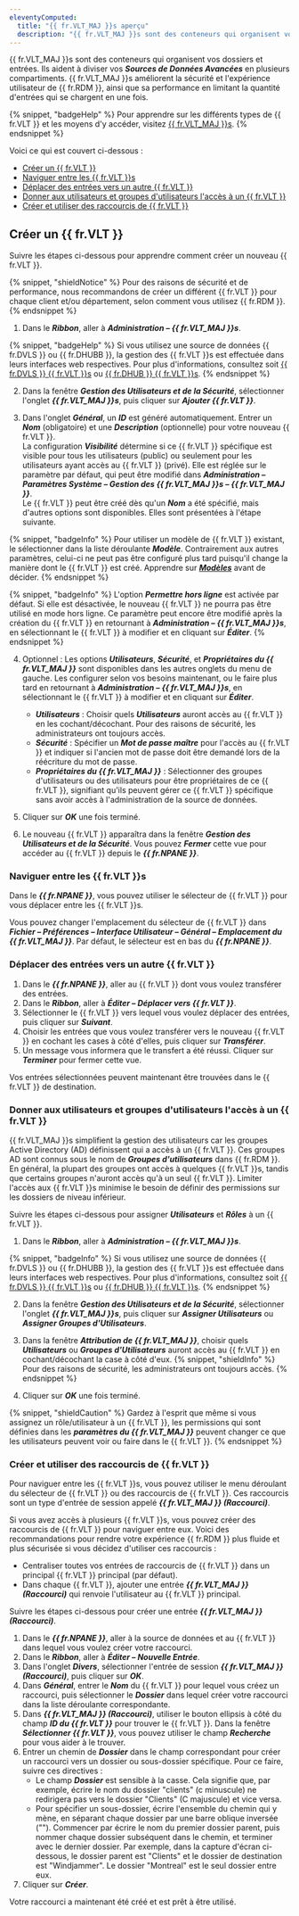 ```yaml
---
eleventyComputed:
  title: "{{ fr.VLT_MAJ }}s aperçu"
  description: "{{ fr.VLT_MAJ }}s sont des conteneurs qui organisent vos dossiers et entrées. Ils aident à diviser vos Sources de Données Avancées en plusieurs compartiments."
---
```

{{ fr.VLT_MAJ }}s sont des conteneurs qui organisent vos dossiers et entrées. Ils aident à diviser vos ***Sources de Données Avancées*** en plusieurs compartiments. {{ fr.VLT_MAJ }}s améliorent la sécurité et l'expérience utilisateur de {{ fr.RDM }}, ainsi que sa performance en limitant la quantité d'entrées qui se chargent en une fois.

{% snippet, "badgeHelp" %}
Pour apprendre sur les différents types de {{ fr.VLT }} et les moyens d'y accéder, visitez [{{ fr.VLT_MAJ }}s](/rdm/mac/commands/view/vault/).
{% endsnippet %}
 
Voici ce qui est couvert ci-dessous :

* [Créer un {{ fr.VLT }}](#create-a-vault)
* [Naviguer entre les {{ fr.VLT }}s](#navigate-between-vaults)
* [Déplacer des entrées vers un autre {{ fr.VLT }}](#move-entries-to-a-different-vault)
* [Donner aux utilisateurs et groupes d'utilisateurs l'accès à un {{ fr.VLT }}](#give-users-and-user-groups-access-to-a-vault)
* [Créer et utiliser des raccourcis de {{ fr.VLT }}](#create-and-use-vault-shortcuts)

## Créer un {{ fr.VLT }}

Suivre les étapes ci-dessous pour apprendre comment créer un nouveau {{ fr.VLT }}.

{% snippet, "shieldNotice" %} 
Pour des raisons de sécurité et de performance, nous recommandons de créer un différent {{ fr.VLT }} pour chaque client et/ou département, selon comment vous utilisez {{ fr.RDM }}. 
{% endsnippet %}
 
1. Dans le ***Ribbon***, aller à ***Administration – {{ fr.VLT_MAJ }}s***.  

{% snippet, "badgeHelp" %} 
Si vous utilisez une source de données {{ fr.DVLS }} ou {{ fr.DHUBB }}, la gestion des {{ fr.VLT }}s est effectuée dans leurs interfaces web respectives. Pour plus d'informations, consultez soit [{{ fr.DVLS }} {{ fr.VLT }}s](/server/web-interface/administration/security-management/vaults/) ou [{{ fr.DHUB }} {{ fr.VLT }}s](/hub/web-interface/administration/management/vaults/). 
{% endsnippet %}
 
2. Dans la fenêtre ***Gestion des Utilisateurs et de la Sécurité***, sélectionner l'onglet ***{{ fr.VLT_MAJ }}s***, puis cliquer sur ***Ajouter {{ fr.VLT }}***.  

1. Dans l'onglet ***Général***, un ***ID*** est généré automatiquement. Entrer un ***Nom*** (obligatoire) et une ***Description*** (optionnelle) pour votre nouveau {{ fr.VLT }}.  
La configuration ***Visibilité*** détermine si ce {{ fr.VLT }} spécifique est visible pour tous les utilisateurs (public) ou seulement pour les utilisateurs ayant accès au {{ fr.VLT }} (privé). Elle est réglée sur le paramètre par défaut, qui peut être modifié dans ***Administration – Paramètres Système – Gestion des {{ fr.VLT_MAJ }}s – {{ fr.VLT_MAJ }}***.  
Le {{ fr.VLT }} peut être créé dès qu'un ***Nom*** a été spécifié, mais d'autres options sont disponibles. Elles sont présentées à l'étape suivante. 

{% snippet, "badgeInfo" %} 
Pour utiliser un modèle de {{ fr.VLT }} existant, le sélectionner dans la liste déroulante ***Modèle***. Contrairement aux autres paramètres, celui-ci ne peut pas être configuré plus tard puisqu'il change la manière dont le {{ fr.VLT }} est créé. Apprendre sur [***Modèles***](/rdm/mac/commands/file/templates/) avant de décider. 
{% endsnippet %}
 
{% snippet, "badgeInfo" %} 
L'option ***Permettre hors ligne*** est activée par défaut. Si elle est désactivée, le nouveau {{ fr.VLT }} ne pourra pas être utilisé en mode hors ligne. Ce paramètre peut encore être modifié après la création du {{ fr.VLT }} en retournant à ***Administration – {{ fr.VLT_MAJ }}s***, en sélectionnant le {{ fr.VLT }} à modifier et en cliquant sur ***Éditer***. 
{% endsnippet %}

4. Optionnel : Les options ***Utilisateurs***, ***Sécurité***, et ***Propriétaires du {{ fr.VLT_MAJ }}*** sont disponibles dans les autres onglets du menu de gauche. Les configurer selon vos besoins maintenant, ou le faire plus tard en retournant à ***Administration – {{ fr.VLT_MAJ }}s***, en sélectionnant le {{ fr.VLT }} à modifier et en cliquant sur ***Éditer***.
    * ***Utilisateurs*** : Choisir quels ***Utilisateurs*** auront accès au {{ fr.VLT }} en les cochant/décochant. Pour des raisons de sécurité, les administrateurs ont toujours accès.
    * ***Sécurité*** : Spécifier un ***Mot de passe maître*** pour l'accès au {{ fr.VLT }} et indiquer si l'ancien mot de passe doit être demandé lors de la réécriture du mot de passe.
    * ***Propriétaires du {{ fr.VLT_MAJ }}*** : Sélectionner des groupes d'utilisateurs ou des utilisateurs pour être propriétaires de ce {{ fr.VLT }}, signifiant qu'ils peuvent gérer ce {{ fr.VLT }} spécifique sans avoir accès à l'administration de la source de données.

5. Cliquer sur ***OK*** une fois terminé. 
1. Le nouveau {{ fr.VLT }} apparaîtra dans la fenêtre ***Gestion des Utilisateurs et de la Sécurité***. Vous pouvez ***Fermer*** cette vue pour accéder au {{ fr.VLT }} depuis le ***{{ fr.NPANE }}***.  

### Naviguer entre les {{ fr.VLT }}s

Dans le ***{{ fr.NPANE }}***, vous pouvez utiliser le sélecteur de {{ fr.VLT }} pour vous déplacer entre les {{ fr.VLT }}s.  

Vous pouvez changer l'emplacement du sélecteur de {{ fr.VLT }} dans ***Fichier – Préférences – Interface Utilisateur – Général – Emplacement du {{ fr.VLT_MAJ }}***. Par défaut, le sélecteur est en bas du ***{{ fr.NPANE }}***.  

### Déplacer des entrées vers un autre {{ fr.VLT }}

1. Dans le ***{{ fr.NPANE }}***, aller au {{ fr.VLT }} dont vous voulez transférer des entrées.
1. Dans le ***Ribbon***, aller à ***Éditer – Déplacer vers {{ fr.VLT }}***.  
1. Sélectionner le {{ fr.VLT }} vers lequel vous voulez déplacer des entrées, puis cliquer sur ***Suivant***.  
1. Choisir les entrées que vous voulez transférer vers le nouveau {{ fr.VLT }} en cochant les cases à côté d'elles, puis cliquer sur ***Transférer***.  
1. Un message vous informera que le transfert a été réussi. Cliquer sur ***Terminer*** pour fermer cette vue.  

Vos entrées sélectionnées peuvent maintenant être trouvées dans le {{ fr.VLT }} de destination.

### Donner aux utilisateurs et groupes d'utilisateurs l'accès à un {{ fr.VLT }}

{{ fr.VLT_MAJ }}s simplifient la gestion des utilisateurs car les groupes Active Directory (AD) définissent qui a accès à un {{ fr.VLT }}. Ces groupes AD sont connus sous le nom de ***Groupes d'utilisateurs*** dans {{ fr.RDM }}. En général, la plupart des groupes ont accès à quelques {{ fr.VLT }}s, tandis que certains groupes n'auront accès qu'à un seul {{ fr.VLT }}. Limiter l'accès aux {{ fr.VLT }}s minimise le besoin de définir des permissions sur les dossiers de niveau inférieur.  

Suivre les étapes ci-dessous pour assigner ***Utilisateurs*** et ***Rôles*** à un {{ fr.VLT }}.  

1. Dans le ***Ribbon***, aller à ***Administration – {{ fr.VLT_MAJ }}s***.  

{% snippet, "badgeInfo" %} 
Si vous utilisez une source de données {{ fr.DVLS }} ou {{ fr.DHUBB }}, la gestion des {{ fr.VLT }}s est effectuée dans leurs interfaces web respectives. Pour plus d'informations, consultez soit [{{ fr.DVLS }} {{ fr.VLT }}s](/server/web-interface/administration/security-management/vaults/) ou [{{ fr.DHUB }} {{ fr.VLT }}s](/hub/web-interface/administration/management/vaults/). 
{% endsnippet %}

2. Dans la fenêtre ***Gestion des Utilisateurs et de la Sécurité***, sélectionner l'onglet ***{{ fr.VLT_MAJ }}s***, puis cliquer sur ***Assigner Utilisateurs*** ou ***Assigner Groupes d'Utilisateurs***.  
1. Dans la fenêtre ***Attribution de {{ fr.VLT_MAJ }}***, choisir quels ***Utilisateurs*** ou ***Groupes d'Utilisateurs*** auront accès au {{ fr.VLT }} en cochant/décochant la case à côté d'eux. 
{% snippet, "shieldInfo" %} 
Pour des raisons de sécurité, les administrateurs ont toujours accès. 
{% endsnippet %}

4. Cliquer sur ***OK*** une fois terminé.

{% snippet, "shieldCaution" %} 
Gardez à l'esprit que même si vous assignez un rôle/utilisateur à un {{ fr.VLT }}, les permissions qui sont définies dans les ***paramètres du {{ fr.VLT_MAJ }}*** peuvent changer ce que les utilisateurs peuvent voir ou faire dans le {{ fr.VLT }}. 
{% endsnippet %}
 
### Créer et utiliser des raccourcis de {{ fr.VLT }}

Pour naviguer entre les {{ fr.VLT }}s, vous pouvez utiliser le menu déroulant du sélecteur de {{ fr.VLT }} ou des raccourcis de {{ fr.VLT }}. Ces raccourcis sont un type d'entrée de session appelé ***{{ fr.VLT_MAJ }} (Raccourci)***.  

Si vous avez accès à plusieurs {{ fr.VLT }}s, vous pouvez créer des raccourcis de {{ fr.VLT }} pour naviguer entre eux. Voici des recommandations pour rendre votre expérience {{ fr.RDM }} plus fluide et plus sécurisée si vous décidez d'utiliser ces raccourcis :  

* Centraliser toutes vos entrées de raccourcis de {{ fr.VLT }} dans un principal {{ fr.VLT }} principal (par défaut). 
* Dans chaque {{ fr.VLT }}, ajouter une entrée ***{{ fr.VLT_MAJ }} (Raccourci)*** qui renvoie l'utilisateur au {{ fr.VLT }} principal. 

Suivre les étapes ci-dessous pour créer une entrée ***{{ fr.VLT_MAJ }} (Raccourci)***.

1. Dans le ***{{ fr.NPANE }}***, aller à la source de données et au {{ fr.VLT }} dans lequel vous voulez créer votre raccourci. 
1. Dans le ***Ribbon***, aller à ***Éditer – Nouvelle Entrée***.  
1. Dans l'onglet ***Divers***, sélectionner l'entrée de session ***{{ fr.VLT_MAJ }} (Raccourci)***, puis cliquer sur ***OK***.  
1. Dans ***Général***, entrer le ***Nom*** du {{ fr.VLT }} pour lequel vous créez un raccourci, puis sélectionner le ***Dossier*** dans lequel créer votre raccourci dans la liste déroulante correspondante.  
1. Dans ***{{ fr.VLT_MAJ }} (Raccourci)***, utiliser le bouton ellipsis à côté du champ ***ID du {{ fr.VLT }}*** pour trouver le {{ fr.VLT }}. Dans la fenêtre ***Sélectionner {{ fr.VLT }}***, vous pouvez utiliser le champ ***Recherche*** pour vous aider à le trouver.  
1. Entrer un chemin de ***Dossier*** dans le champ correspondant pour créer un raccourci vers un dossier ou sous-dossier spécifique. Pour ce faire, suivre ces directives : 
    * Le champ ***Dossier*** est sensible à la casse. Cela signifie que, par exemple, écrire le nom du dossier "clients" (c minuscule) ne redirigera pas vers le dossier "Clients" (C majuscule) et vice versa. 
    * Pour spécifier un sous-dossier, écrire l'ensemble du chemin qui y mène, en séparant chaque dossier par une barre oblique inversée ("\"). Commencer par écrire le nom du premier dossier parent, puis nommer chaque dossier subséquent dans le chemin, et terminer avec le dernier dossier. Par exemple, dans la capture d'écran ci-dessous, le dossier parent est "Clients" et le dossier de destination est "Windjammer". Le dossier "Montreal" est le seul dossier entre eux. 
7. Cliquer sur ***Créer***.

Votre raccourci a maintenant été créé et est prêt à être utilisé.
